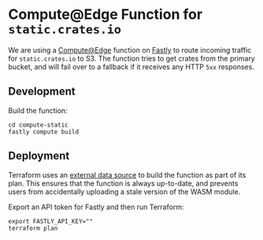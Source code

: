 # Compute@Edge Function for `static.crates.io`

We are using a [Compute@Edge](https://docs.fastly.com/en/guides/compute-at-edge)
function on [Fastly](https://fastly.com) to route incoming traffic for
`static.crates.io` to S3. The function tries to get crates from the primary
bucket, and will fail over to a fallback if it receives any HTTP `5xx`
responses.

## Development

Build the function:

```shell
cd compute-static
fastly compute build
```

## Deployment

Terraform uses an [external data source] to build the function as part of its
plan. This ensures that the function is always up-to-date, and prevents users
from accidentally uploading a stale version of the WASM module.

Export an API token for Fastly and then run Terraform:

```shell
export FASTLY_API_KEY=""
terraform plan
```

[external data source]: https://registry.terraform.io/providers/hashicorp/external/latest/docs/data-sources/data_source
